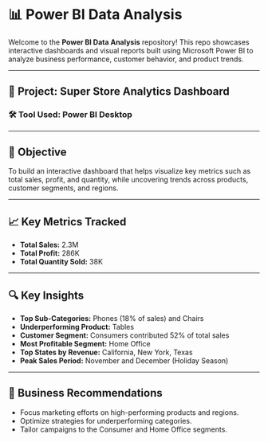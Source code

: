 # 📊 Power BI Data Analysis

Welcome to the **Power BI Data Analysis** repository! This repo showcases interactive dashboards and visual reports built using Microsoft Power BI to analyze business performance, customer behavior, and product trends.

---

## 🚀 Project: Super Store Analytics Dashboard

### 🛠 Tool Used: Power BI Desktop

---

## 📌 Objective

To build an interactive dashboard that helps visualize key metrics such as total sales, profit, and quantity, while uncovering trends across products, customer segments, and regions.

---

## 📈 Key Metrics Tracked

- **Total Sales:** 2.3M  
- **Total Profit:** 286K  
- **Total Quantity Sold:** 38K  

---

## 🔍 Key Insights

- **Top Sub-Categories:** Phones (18% of sales) and Chairs  
- **Underperforming Product:** Tables  
- **Customer Segment:** Consumers contributed 52% of total sales  
- **Most Profitable Segment:** Home Office  
- **Top States by Revenue:** California, New York, Texas  
- **Peak Sales Period:** November and December (Holiday Season)

---

## 🧠 Business Recommendations

- Focus marketing efforts on high-performing products and regions.
- Optimize strategies for underperforming categories.
- Tailor campaigns to the Consumer and Home Office segments.
